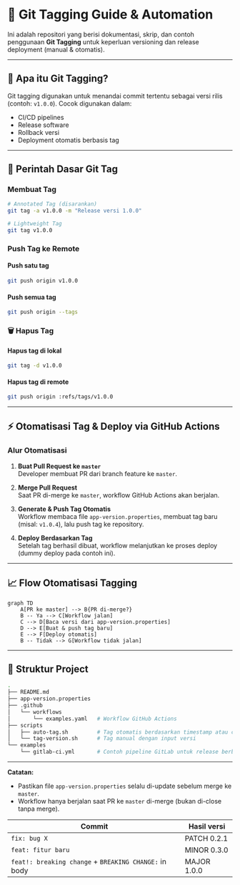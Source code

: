 # 🔖 Git Tagging Guide & Automation

Ini adalah repositori yang berisi dokumentasi, skrip, dan contoh penggunaan **Git Tagging** untuk keperluan versioning dan release deployment (manual & otomatis).

---

## 📌 Apa itu Git Tagging?

Git tagging digunakan untuk menandai commit tertentu sebagai versi rilis (contoh: `v1.0.0`). Cocok digunakan dalam:
- CI/CD pipelines
- Release software
- Rollback versi
- Deployment otomatis berbasis tag

---

## 🚀 Perintah Dasar Git Tag

### Membuat Tag
```bash
# Annotated Tag (disarankan)
git tag -a v1.0.0 -m "Release versi 1.0.0"

# Lightweight Tag
git tag v1.0.0
```

### Push Tag ke Remote

#### Push satu tag
```sh
git push origin v1.0.0
```

#### Push semua tag
```sh
git push origin --tags
```

### 🗑️ Hapus Tag

#### Hapus tag di lokal
```sh
git tag -d v1.0.0
```

#### Hapus tag di remote
```sh
git push origin :refs/tags/v1.0.0
```

---

## ⚡️ Otomatisasi Tag & Deploy via GitHub Actions

### Alur Otomatisasi

1. **Buat Pull Request ke `master`**  
   Developer membuat PR dari branch feature ke `master`.

2. **Merge Pull Request**  
   Saat PR di-merge ke `master`, workflow GitHub Actions akan berjalan.

3. **Generate & Push Tag Otomatis**  
   Workflow membaca file `app-version.properties`, membuat tag baru (misal: `v1.0.4`), lalu push tag ke repository.

4. **Deploy Berdasarkan Tag**  
   Setelah tag berhasil dibuat, workflow melanjutkan ke proses deploy (dummy deploy pada contoh ini).

---

## 📈 Flow Otomatisasi Tagging

```mermaid
graph TD
    A[PR ke master] --> B{PR di-merge?}
    B -- Ya --> C[Workflow jalan]
    C --> D[Baca versi dari app-version.properties]
    D --> E[Buat & push tag baru]
    E --> F[Deploy otomatis]
    B -- Tidak --> G[Workflow tidak jalan]
```

---

## 📂 Struktur Project

```sh
.
├── README.md
├── app-version.properties
├── .github
│   └── workflows
│       └── examples.yaml   # Workflow GitHub Actions
├── scripts
│   ├── auto-tag.sh         # Tag otomatis berdasarkan timestamp atau commit hash
│   └── tag-version.sh      # Tag manual dengan input versi
└── examples
    └── gitlab-ci.yml       # Contoh pipeline GitLab untuk release berbasis tag
```

---

**Catatan:**  
- Pastikan file `app-version.properties` selalu di-update sebelum merge ke `master`.
- Workflow hanya berjalan saat PR ke `master` di-merge (bukan di-close tanpa merge).

  
| Commit                                                | Hasil versi |
| ----------------------------------------------------- | ----------- |
| `fix: bug X`                                          | PATCH 0.2.1 |
| `feat: fitur baru`                                    | MINOR 0.3.0 |
| `feat!: breaking change` + `BREAKING CHANGE:` in body | MAJOR 1.0.0 |
